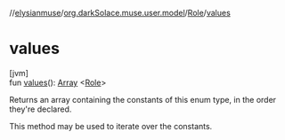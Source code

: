 //[elysianmuse](../../../index.md)/[org.darkSolace.muse.user.model](../index.md)/[Role](index.md)/[values](values.md)

# values

[jvm]\
fun [values](values.md)(): [Array](https://kotlinlang.org/api/latest/jvm/stdlib/kotlin/-array/index.html)
&lt;[Role](index.md)&gt;

Returns an array containing the constants of this enum type, in the order they're declared.

This method may be used to iterate over the constants.
